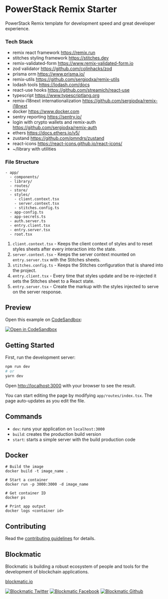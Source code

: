 # PowerStack Remix Starter

PowerStack Remix template for development speed and great developer experience.

### Tech Stack

- remix react framework https://remix.run
- stitches styling framework https://stitches.dev
- remix-validated-form https://www.remix-validated-form.io
- zod validator https://github.com/colinhacks/zod
- prisma orm https://www.prisma.io/
- remix-utils https://github.com/sergiodxa/remix-utils
- lodash tools https://lodash.com/docs
- react-use hooks https://github.com/streamich/react-use
- typescript https://www.typescriptlang.org
- remix-i18next internationalization https://github.com/sergiodxa/remix-i18next
- docker https://www.docker.com
- sentry reporting https://sentry.io/
- login with crypto wallets and remix-auth https://github.com/sergiodxa/remix-auth
- ethers https://docs.ethers.io/v5/
- zustand https://github.com/pmndrs/zustand
- react-icons https://react-icons.github.io/react-icons/
- ~/library with utilities

### File Structure

```
- app/
  - components/
  - library/
  - routes/
  - store/
  - styles/
    - client.context.tsx
    - server.context.tsx
    - stitches.config.ts
  - app-config.ts
  - app-secrets.ts
  - auth.server.ts
  - entry.client.tsx
  - entry.server.tsx
  - root.tsx
```

1. `client.context.tsx` - Keeps the client context of styles and to reset styles sheets after every interaction into the state.
2. `server.context.tsx` - Keeps the server context mounted on `entry.server.tsx`
   with the Stitches sheets.
3. `stitches.config.ts` - Keeps the Stitches configuration that is shared into
   the project.
4. `entry.client.tsx` - Every time that styles update and be re-injected it sets the
   Stitches sheet to a React state.
5. `entry.server.tsx` - Create the markup with the styles injected to serve on the server response.

## Preview

Open this example on [CodeSandbox](https://codesandbox.io/):

[![Open in CodeSandbox](https://codesandbox.io/static/img/play-codesandbox.svg)](https://codesandbox.io/s/github/blockmatic/powerstack-remix/tree/main/examples/main)

## Getting Started

First, run the development server:

```bash
npm run dev
# or
yarn dev
```

Open [http://localhost:3000](http://localhost:3000) with your browser to see the result.

You can start editing the page by modifying `app/routes/index.tsx`. The page auto-updates as you edit the file.

## Commands

- `dev`: runs your application on `localhost:3000`
- `build`: creates the production build version
- `start`: starts a simple server with the build production code

## Docker

```
# Build the image
docker build -t image_name .

# Start a container
docker run -p 3000:3000 -d image_name

# Get container ID
docker ps

# Print app output
docker logs <container id>
```

## Contributing

Read the [contributing guidelines](https://developers.blockmatic.io) for details.

## Blockmatic

Blockmatic is building a robust ecosystem of people and tools for the development of blockchain applications.

[blockmatic.io](https://blockmatic.io)

<!-- Please don't remove this: Grab your social icons from https://github.com/carlsednaoui/gitsocial -->

<!-- display the social media buttons in your README -->

[![Blockmatic Twitter][1.1]][1]
[![Blockmatic Facebook][2.1]][2]
[![Blockmatic Github][3.1]][3]

<!-- links to social media icons -->
<!-- no need to change these -->

<!-- icons with padding -->

[1.1]: http://i.imgur.com/tXSoThF.png 'twitter icon with padding'
[2.1]: http://i.imgur.com/P3YfQoD.png 'facebook icon with padding'
[3.1]: http://i.imgur.com/0o48UoR.png 'github icon with padding'

<!-- icons without padding -->

[1.2]: http://i.imgur.com/wWzX9uB.png 'twitter icon without padding'
[2.2]: http://i.imgur.com/fep1WsG.png 'facebook icon without padding'
[3.2]: http://i.imgur.com/9I6NRUm.png 'github icon without padding'

<!-- links to your social media accounts -->
<!-- update these accordingly -->

[1]: http://www.twitter.com/blockmatic_io
[2]: http://fb.me/blockmatic.io
[3]: http://www.github.com/blockmatic

<!-- Please don't remove this: Grab your social icons from https://github.com/carlsednaoui/gitsocial -->
